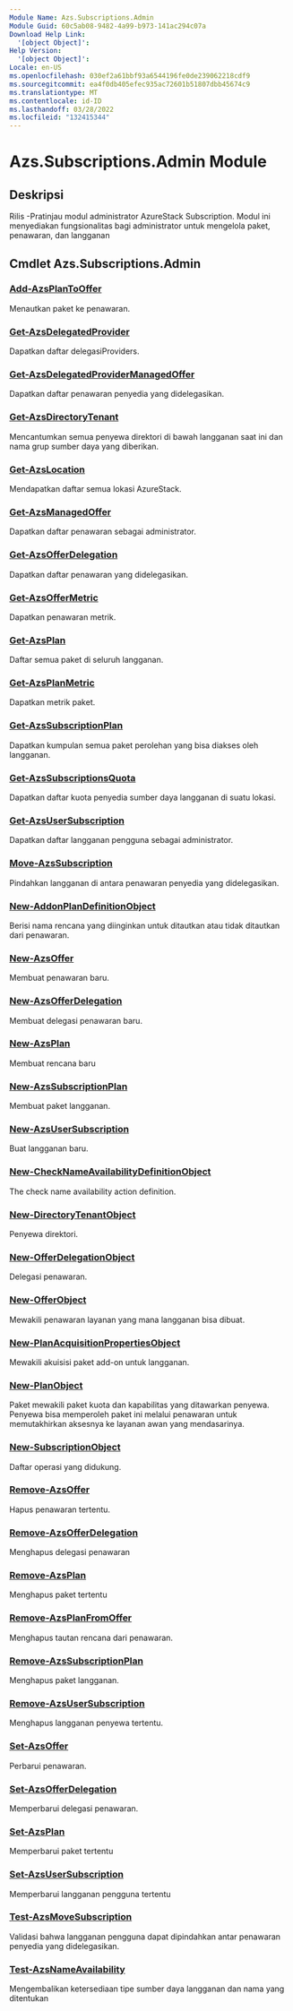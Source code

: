 ```yaml
---
Module Name: Azs.Subscriptions.Admin
Module Guid: 60c5ab08-9482-4a99-b973-141ac294c07a
Download Help Link:
  '[object Object]': 
Help Version:
  '[object Object]': 
Locale: en-US
ms.openlocfilehash: 030ef2a61bbf93a6544196fe0de239062218cdf9
ms.sourcegitcommit: ea4f0db405efec935ac72601b51807dbb45674c9
ms.translationtype: MT
ms.contentlocale: id-ID
ms.lasthandoff: 03/28/2022
ms.locfileid: "132415344"
---
```

# Azs.Subscriptions.Admin Module
## Deskripsi
Rilis -Pratinjau modul administrator AzureStack Subscription.  Modul ini menyediakan fungsionalitas bagi administrator untuk mengelola paket, penawaran, dan langganan

## Cmdlet Azs.Subscriptions.Admin
### [Add-AzsPlanToOffer](Add-AzsPlanToOffer.md)
Menautkan paket ke penawaran.

### [Get-AzsDelegatedProvider](Get-AzsDelegatedProvider.md)
Dapatkan daftar delegasiProviders.

### [Get-AzsDelegatedProviderManagedOffer](Get-AzsDelegatedProviderManagedOffer.md)
Dapatkan daftar penawaran penyedia yang didelegasikan.

### [Get-AzsDirectoryTenant](Get-AzsDirectoryTenant.md)
Mencantumkan semua penyewa direktori di bawah langganan saat ini dan nama grup sumber daya yang diberikan.

### [Get-AzsLocation](Get-AzsLocation.md)
Mendapatkan daftar semua lokasi AzureStack.

### [Get-AzsManagedOffer](Get-AzsManagedOffer.md)
Dapatkan daftar penawaran sebagai administrator.

### [Get-AzsOfferDelegation](Get-AzsOfferDelegation.md)
Dapatkan daftar penawaran yang didelegasikan.

### [Get-AzsOfferMetric](Get-AzsOfferMetric.md)
Dapatkan penawaran metrik.

### [Get-AzsPlan](Get-AzsPlan.md)
Daftar semua paket di seluruh langganan.

### [Get-AzsPlanMetric](Get-AzsPlanMetric.md)
Dapatkan metrik paket.

### [Get-AzsSubscriptionPlan](Get-AzsSubscriptionPlan.md)
Dapatkan kumpulan semua paket perolehan yang bisa diakses oleh langganan.

### [Get-AzsSubscriptionsQuota](Get-AzsSubscriptionsQuota.md)
Dapatkan daftar kuota penyedia sumber daya langganan di suatu lokasi.

### [Get-AzsUserSubscription](Get-AzsUserSubscription.md)
Dapatkan daftar langganan pengguna sebagai administrator.

### [Move-AzsSubscription](Move-AzsSubscription.md)
Pindahkan langganan di antara penawaran penyedia yang didelegasikan.

### [New-AddonPlanDefinitionObject](New-AddonPlanDefinitionObject.md)
Berisi nama rencana yang diinginkan untuk ditautkan atau tidak ditautkan dari penawaran.

### [New-AzsOffer](New-AzsOffer.md)
Membuat penawaran baru.

### [New-AzsOfferDelegation](New-AzsOfferDelegation.md)
Membuat delegasi penawaran baru.

### [New-AzsPlan](New-AzsPlan.md)
Membuat rencana baru

### [New-AzsSubscriptionPlan](New-AzsSubscriptionPlan.md)
Membuat paket langganan.

### [New-AzsUserSubscription](New-AzsUserSubscription.md)
Buat langganan baru.

### [New-CheckNameAvailabilityDefinitionObject](New-CheckNameAvailabilityDefinitionObject.md)
The check name availability action definition.

### [New-DirectoryTenantObject](New-DirectoryTenantObject.md)
Penyewa direktori.

### [New-OfferDelegationObject](New-OfferDelegationObject.md)
Delegasi penawaran.

### [New-OfferObject](New-OfferObject.md)
Mewakili penawaran layanan yang mana langganan bisa dibuat.

### [New-PlanAcquisitionPropertiesObject](New-PlanAcquisitionPropertiesObject.md)
Mewakili akuisisi paket add-on untuk langganan.

### [New-PlanObject](New-PlanObject.md)
Paket mewakili paket kuota dan kapabilitas yang ditawarkan penyewa.
Penyewa bisa memperoleh paket ini melalui penawaran untuk memutakhirkan aksesnya ke layanan awan yang mendasarinya.

### [New-SubscriptionObject](New-SubscriptionObject.md)
Daftar operasi yang didukung.

### [Remove-AzsOffer](Remove-AzsOffer.md)
Hapus penawaran tertentu.

### [Remove-AzsOfferDelegation](Remove-AzsOfferDelegation.md)
Menghapus delegasi penawaran

### [Remove-AzsPlan](Remove-AzsPlan.md)
Menghapus paket tertentu

### [Remove-AzsPlanFromOffer](Remove-AzsPlanFromOffer.md)
Menghapus tautan rencana dari penawaran.

### [Remove-AzsSubscriptionPlan](Remove-AzsSubscriptionPlan.md)
Menghapus paket langganan.

### [Remove-AzsUserSubscription](Remove-AzsUserSubscription.md)
Menghapus langganan penyewa tertentu.

### [Set-AzsOffer](Set-AzsOffer.md)
Perbarui penawaran.

### [Set-AzsOfferDelegation](Set-AzsOfferDelegation.md)
Memperbarui delegasi penawaran.

### [Set-AzsPlan](Set-AzsPlan.md)
Memperbarui paket tertentu

### [Set-AzsUserSubscription](Set-AzsUserSubscription.md)
Memperbarui langganan pengguna tertentu

### [Test-AzsMoveSubscription](Test-AzsMoveSubscription.md)
Validasi bahwa langganan pengguna dapat dipindahkan antar penawaran penyedia yang didelegasikan.

### [Test-AzsNameAvailability](Test-AzsNameAvailability.md)
Mengembalikan ketersediaan tipe sumber daya langganan dan nama yang ditentukan

